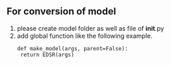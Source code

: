 ## For conversion of model

1. please create model folder as well as file of __init__.py
2. add global function like the following example.
   ```
   def make_model(args, parent=False):
    return EDSR(args)
   ```
